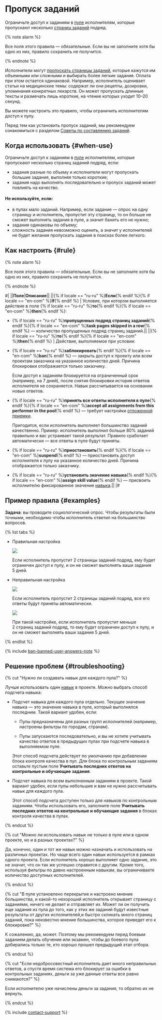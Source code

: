 # Пропуск заданий

Ограничьте доступ к заданиям в [пуле](../../glossary.md#pool) исполнителям, которые пропускают несколько [страниц заданий](../../glossary.md#task-page) подряд.

{% note alarm %}

Все поля этого правила — обязательные. Если вы не заполните хотя бы одно из них, правило сохранить не получится.

{% endnote %}

Исполнители могут [пропускать страницы заданий](pool_statistic-pool.md#skipped-tasks), которые кажутся им объемными или сложными и выбирать более легкие задания. Оплата при этом остается одинаковой. Например, исполнитель оценивает статьи на медицинские темы: содержат ли они рецепты, дозировки, упоминания конкретных лекарств. Он может пропускать длинные тексты и размечать лишь короткие, на чтение которых уходит 10–20 секунд.

Вы можете настроить это правило, чтобы ограничить исполнителям доступ к пулу.

Перед тем как установить пропуск заданий, мы рекомендуем ознакомиться с разделом [Советы по составлению заданий](faq.md).

## Когда использовать {#when-use}

Ограничьте доступ к заданиям в [пуле](../../glossary.md#pool) исполнителям, которые пропускают несколько страниц заданий подряд, если:
- задания разные по объему и исполнители могут пропускать большие задания, выполняя только короткие;
- задания надо выполнять последовательно и пропуск заданий может повлиять на качество.

#### Не используйте, если:

- в пулах мало заданий. Например, если задание — опрос на одну страницу и исполнитель, пропустит эту страницу, то он больше не сможет выполнять задания в пуле, а значит банить его не нужно;
- задания одинаковы по объему;
- сложность задания невозможно оценить, а значит у исполнителей не будет желания пропускать задания в поисках более легкого.

## Как настроить {#rule}

{% note alarm %}

Все поля этого правила — обязательные. Если вы не заполните хотя бы одно из них, правило сохранить не получится.

{% endnote %}

#|
||**Поле**|**Описание**||
||{% if locale == "ru-ru" %}**Если**{% endif %}{% if locale == "en-com" %}**If**{% endif %} | Условие, при котором выполняется действие в поле {% if locale == "ru-ru" %}**то**{% endif %}{% if locale == "en-com" %}**then**{% endif %}:

- {% if locale == "ru-ru" %}**пропущенных подряд страниц заданий**{% endif %}{% if locale == "en-com" %}**task pages skipped in a row**{% endif %} — количество пропущенных подряд страниц заданий.||
||{% if locale == "ru-ru" %}**то**{% endif %}{% if locale == "en-com" %}**then**{% endif %} | Действие, выполняемое при условии:

- {% if locale == "ru-ru" %}**заблокировать**{% endif %}{% if locale == "en-com" %}**ban**{% endif %} — закрыть доступ к проекту или всем проектам заказчика на указанное количество дней. Причина блокировки отображается только заказчику.

    Если доступ к заданиям блокируется на ограниченный срок (например, на 7 дней), после снятия блокировки история ответов исполнителя не сохраняется. Навык рассчитывается на основании новых ответов.

- {% if locale == "ru-ru" %}**принять все ответы исполнителя в пуле**{% endif %}{% if locale == "en-com" %}**accept all assignments from this performer in the pool**{% endif %} — требует настройки [отложенной приемки](offline-accept.md).

    Пригодится, если исполнитель выполняет большинство заданий качественно. Пример: исполнитель выполнил больше 80% заданий правильно и вас устраивает такой результат. Правило сработает автоматически — все ответы в пуле будут приняты.

- {% if locale == "ru-ru" %}**приостановить**{% endif %}{% if locale == "en-com" %}**suspend**{% endif %} — приостановить доступ исполнителя к пулу на указанное количество дней. Причина отображается только заказчику.

- {% if locale == "ru-ru" %}**установить значение навыка**{% endif %}{% if locale == "en-com" %}**assign skill value**{% endif %} — присвоить исполнителю фиксированное значение [навыка](nav.md).||
|#

## Пример правила {#examples}

**Задача**: вы проводите социологический опрос. Чтобы результаты были точными, необходимо чтобы исполнитель ответил на большинство вопросов.

{% list tabs %}

- Правильная настройка

  ![](../_images/control-rules/skipped-assignments/qcr-skipped_assignments_example1.png)

  Если исполнитель пропустит 2 страницы заданий подряд, ему будет ограничен доступ к пулу, и он не сможет выполнять ваши задания 5 дней.

- Неправильная настройка

  ![](../_images/control-rules/skipped-assignments/qcr-skipped_assignments_example3.png)

  Если исполнитель пропустит 2 страницы заданий подряд, все его ответы будут приняты автоматически.

  ![](../_images/control-rules/skipped-assignments/qcr-skipped_assignments_example4.png)

  При такой настройке, если исполнитель пропустит меньше 2 страниц заданий подряд, то ему будет ограничен доступ к пулу, и он не сможет выполнять ваши задания 5 дней.

{% endlist %}

{% include [ban-banned-user-answers-note](../_includes/concepts/ban/id-ban/banned-user-answers-note.md) %}

## Решение проблем {#troubleshooting}

{% cut "Нужно ли создавать навык для каждого пула?" %}

Лучше использовать один [навык](../../glossary.md#skill-ru) в проекте. Можно выбрать способ подсчета навыка:

- Подсчет навыка для каждого пула отдельно. Текущее значение навыка — это значение навыка в пуле, который выполнялся последним. Такой вариант удобен, если:

    - Пулы предназначены для разных групп исполнителей (например, настроены фильтры по городам, странам).

    - Пулы запускаются последовательно, и вы не хотите учитывать качество ответов в предыдущих пулах при подсчете навыка в выполняемом пуле.

    Этот способ подсчета действует по умолчанию при добавлении блока контроля качества в пул. Для блока по контрольным заданиям оставьте пустым поле **Учитывать последних ответов на контрольные и обучающие задания**.

- Подсчет навыка по всем выполненным заданиям в проекте. Такой вариант удобен, если пулы небольшие и вам не нужно рассчитывать навык для каждого пула.

    Этот способ подсчета доступен только для навыков по контрольным заданиям. Чтобы использовать его, заполните поле **Учитывать последних ответов на контрольные и обучающие задания** в блоках контроля качества в пулах.

{% endcut %}

{% cut "Можно ли использовать навык не только в пуле или в одном проекте, но и в разных проектах?" %}

Да, конечно, один и тот же навык можно назначать и использовать на различных проектах. Но чаще всего один навык используется в рамках одного проекта. Если исполнитель хорошо выполняет одно задание, это не значит, что он так же успешно справится с другим. Кроме того, используя фильтры по давно настроенным навыкам, вы ограничиваете количество доступных исполнителей.

{% endcut %}

{% cut "В пуле установлено перекрытие и настроено мнение большинства, и какой-то нехороший исполнитель открывает страницу с заданиями, ничего не делает и отправляет их. Может ли он получить еще задания из пула до того, как у этих же заданий будут известные результаты от других исполнителей,и быстро скликать много страниц заданий, пока неизвестно мнение большинства, которое приведет его к блокировке?" %}

К сожалению, да, может. Поэтому мы рекомендуем перед боевым заданием делать обучение или экзамен, чтобы до боевого пула добирались только те, кто хорошо прошел предыдущий этап отбора.

{% endcut %}

{% cut "Если недобросовестный исполнитель дает много неправильных ответов, а спустя время система его блокирует за ошибки в контрольных заданиях, деньги за уже данные ответы все равно снимаются?" %}

Если исполнителю уже начислены деньги за задания, то обратно их не вернуть.

{% endcut %}

{% include [contact-support](../_includes/contact-support-help.md) %}